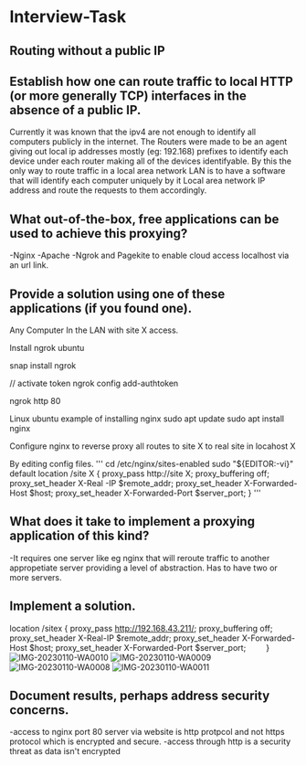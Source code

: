 # Interview-Task
## Routing without a public IP 

## Establish how one can route traffic to local HTTP (or more generally TCP) interfaces in the absence of a public IP.

Currently it was known that the ipv4 are not enough to identify all computers publicly in the internet. The Routers were made to be an agent giving out local ip addresses mostly (eg: 192.168) prefixes to identify each device under each router making all of the devices identifyable. By this the only way to route traffic in a local area network LAN is to have a software that will identify each computer uniquely by it Local area network IP address  and route the requests to  them accordingly.

## What out-of-the-box, free applications can be used to achieve this proxying?
-Nginx
-Apache
-Ngrok and Pagekite to enable cloud access localhost via an url link.

## Provide a solution using one of these applications (if you found one).
Any Computer In the LAN with site X access.

Install ngrok ubuntu

snap install ngrok

// activate token
ngrok config add-authtoken <token>

ngrok http 80

Linux ubuntu example of installing nginx
sudo apt update
sudo apt install nginx
 
Configure nginx to reverse proxy all routes to site  X to real site in locahost X

By editing config files.
'''
cd /etc/nginx/sites-enabled
sudo "${EDITOR:-vi}" default
location /site X {
        proxy_pass http://site X;
        proxy_buffering off;
        proxy_set_header X-Real -IP $remote_addr;
        proxy_set_header X-Forwarded-Host $host;
        proxy_set_header X-Forwarded-Port $server_port;
     }
'''
## What does it take to implement a proxying application of this kind?
-It requires one server like eg nginx that will reroute traffic to another appropetiate server providing a level of abstraction. Has to have two or more servers.

## Implement a solution.
location /sitex {
            	proxy_pass http://192.168.43.211/;
        	proxy_buffering off;
        	proxy_set_header X-Real-IP $remote_addr;
        	proxy_set_header X-Forwarded-Host $host;
        	proxy_set_header X-Forwarded-Port $server_port;
        }
        ![IMG-20230110-WA0010](https://user-images.githubusercontent.com/87112355/211549899-403ce142-c278-4f66-84b9-4d8efade3189.jpg)
        ![IMG-20230110-WA0009](https://user-images.githubusercontent.com/87112355/211549939-69fec7aa-2a37-40d0-ac2c-aef5d6a39619.jpg)
        ![IMG-20230110-WA0008](https://user-images.githubusercontent.com/87112355/211549978-c986f4a0-de5f-4787-a841-0b3bd06a30c2.jpg)
        ![IMG-20230110-WA0011](https://user-images.githubusercontent.com/87112355/211550049-b8578913-a1bc-4249-a729-9e20b143b1cc.jpg)



## Document results, perhaps address security concerns.
-access to nginx port 80 server via website is http protpcol and not https protocol which is encrypted and secure.
-access through http is a security threat as data isn't encrypted

